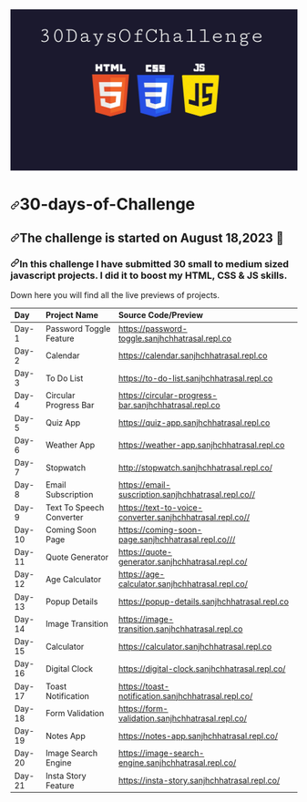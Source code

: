 <img src="https://github.com/sanjhchhatrasal/30-Days-Challenge/blob/main/30DayChallenge.jpeg" style="max-width: 100%;">
<h1 tabindex="-1" dir="auto"><a id="user-content-51days51submits" class="anchor" aria-hidden="true" href="#51days51submits"><svg class="octicon octicon-link" viewBox="0 0 16 16" version="1.1" width="16" height="16" aria-hidden="true"><path d="m7.775 3.275 1.25-1.25a3.5 3.5 0 1 1 4.95 4.95l-2.5 2.5a3.5 3.5 0 0 1-4.95 0 .751.751 0 0 1 .018-1.042.751.751 0 0 1 1.042-.018 1.998 1.998 0 0 0 2.83 0l2.5-2.5a2.002 2.002 0 0 0-2.83-2.83l-1.25 1.25a.751.751 0 0 1-1.042-.018.751.751 0 0 1-.018-1.042Zm-4.69 9.64a1.998 1.998 0 0 0 2.83 0l1.25-1.25a.751.751 0 0 1 1.042.018.751.751 0 0 1 .018 1.042l-1.25 1.25a3.5 3.5 0 1 1-4.95-4.95l2.5-2.5a3.5 3.5 0 0 1 4.95 0 .751.751 0 0 1-.018 1.042.751.751 0 0 1-1.042.018 1.998 1.998 0 0 0-2.83 0l-2.5 2.5a1.998 1.998 0 0 0 0 2.83Z"></path></svg></a>30-days-of-Challenge</h1>
<h2 tabindex="-1" dir="auto"><a id="user-content-this-challenge-is-started-on-february-252021-" class="anchor" aria-hidden="true" href="#this-challenge-is-started-on-August-182023-"><svg class="octicon octicon-link" viewBox="0 0 16 16" version="1.1" width="16" height="16" aria-hidden="true"><path d="m7.775 3.275 1.25-1.25a3.5 3.5 0 1 1 4.95 4.95l-2.5 2.5a3.5 3.5 0 0 1-4.95 0 .751.751 0 0 1 .018-1.042.751.751 0 0 1 1.042-.018 1.998 1.998 0 0 0 2.83 0l2.5-2.5a2.002 2.002 0 0 0-2.83-2.83l-1.25 1.25a.751.751 0 0 1-1.042-.018.751.751 0 0 1-.018-1.042Zm-4.69 9.64a1.998 1.998 0 0 0 2.83 0l1.25-1.25a.751.751 0 0 1 1.042.018.751.751 0 0 1 .018 1.042l-1.25 1.25a3.5 3.5 0 1 1-4.95-4.95l2.5-2.5a3.5 3.5 0 0 1 4.95 0 .751.751 0 0 1-.018 1.042.751.751 0 0 1-1.042.018 1.998 1.998 0 0 0-2.83 0l-2.5 2.5a1.998 1.998 0 0 0 0 2.83Z"></path></svg></a>The challenge is started on August  18,2023 <g-emoji class="g-emoji" alias="date" fallback-src="https://github.githubassets.com/images/icons/emoji/unicode/1f4c5.png">📅</g-emoji></h2>
<h3 tabindex="-1" dir="auto"><a id="user-content-in-this-challenge-a-submitted-51-little-to-medium-size-projects-sometimes-i-did-a-little-website-component-or-sometimes-some-javascript-app-as-a-submit-i-did-it-to-boost-my-html-css--js-skills" class="anchor" aria-hidden="true" href="#in-this-challenge-a-submitted-51-little-to-medium-size-projects-sometimes-i-did-a-little-website-component-or-sometimes-some-javascript-app-as-a-submit-i-did-it-to-boost-my-html-css--js-skills"><svg class="octicon octicon-link" viewBox="0 0 16 16" version="1.1" width="16" height="16" aria-hidden="true"><path d="m7.775 3.275 1.25-1.25a3.5 3.5 0 1 1 4.95 4.95l-2.5 2.5a3.5 3.5 0 0 1-4.95 0 .751.751 0 0 1 .018-1.042.751.751 0 0 1 1.042-.018 1.998 1.998 0 0 0 2.83 0l2.5-2.5a2.002 2.002 0 0 0-2.83-2.83l-1.25 1.25a.751.751 0 0 1-1.042-.018.751.751 0 0 1-.018-1.042Zm-4.69 9.64a1.998 1.998 0 0 0 2.83 0l1.25-1.25a.751.751 0 0 1 1.042.018.751.751 0 0 1 .018 1.042l-1.25 1.25a3.5 3.5 0 1 1-4.95-4.95l2.5-2.5a3.5 3.5 0 0 1 4.95 0 .751.751 0 0 1-.018 1.042.751.751 0 0 1-1.042.018 1.998 1.998 0 0 0-2.83 0l-2.5 2.5a1.998 1.998 0 0 0 0 2.83Z"></path></svg></a>In this challenge I have submitted 30 small to medium sized javascript projects. I did it to boost my HTML, CSS & JS skills.</h3>
<p dir="auto">Down here you will find all the live previews of projects.</p>
<table>
<thead>
<tr>
<th align="left">Day</th>
<th align="left">Project Name</th>
<th align="left">Source Code/Preview</th>
</tr>
</thead>
<tbody>
<tr>
<td align="left">Day-1</td>
<td align="left">Password Toggle Feature</td>
<td align="left"><a href="https://password-toggle.sanjhchhatrasal.repl.co" rel="nofollow">https://password-toggle.sanjhchhatrasal.repl.co</a></td>
</tr>
 <tr>
<td align="left">Day-2</td>
<td align="left">Calendar</td>
<td align="left"><a href="https://calendar.sanjhchhatrasal.repl.co">https://calendar.sanjhchhatrasal.repl.co</a></td>
</tr>
<tr>
<td align="left">Day-3</td>
<td align="left">To Do List</td>
<td align="left"><a href="https://to-do-list.sanjhchhatrasal.repl.co">https://to-do-list.sanjhchhatrasal.repl.co</a></td>
</tr>
<tr>
<td align="left">Day-4</td>
<td align="left">Circular Progress Bar</td>
<td align="left"><a href="https://circular-progress-bar.sanjhchhatrasal.repl.co">https://circular-progress-bar.sanjhchhatrasal.repl.co</a></td>
</tr>
 <tr>
<td align="left">Day-5</td>
<td align="left">Quiz App</td>
<td align="left"><a href="https://quiz-app.sanjhchhatrasal.repl.co">https://quiz-app.sanjhchhatrasal.repl.co</a></td>
</tr>
<tr>
<td align="left">Day-6</td>
<td align="left">Weather App</td>
<td align="left"><a href="https://weather-app.sanjhchhatrasal.repl.co">https://weather-app.sanjhchhatrasal.repl.co</a></td>
</tr>
 <tr>
<td align="left">Day-7</td>
<td align="left">Stopwatch</td>
<td align="left"><a href="http://stopwatch.sanjhchhatrasal.repl.co/">http://stopwatch.sanjhchhatrasal.repl.co/</a></td>
</tr>
 <tr>
<td align="left">Day-8</td>
<td align="left">Email Subscription</td>
<td align="left"><a href="https://email-suscription.sanjhchhatrasal.repl.co/">https://email-suscription.sanjhchhatrasal.repl.co//</a></td>
</tr>
 <tr>
<td align="left">Day-9</td>
<td align="left">Text To Speech Converter</td>
<td align="left"><a href="https://text-to-voice-converter.sanjhchhatrasal.repl.co/">https://text-to-voice-converter.sanjhchhatrasal.repl.co//</a></td>
</tr>
 <tr>
<td align="left">Day-10</td>
<td align="left">Coming Soon Page</td>
<td align="left"><a href="https://coming-soon-page.sanjhchhatrasal.repl.co//">https://coming-soon-page.sanjhchhatrasal.repl.co///</a></td>
</tr>
 <tr>
<td align="left">Day-11</td>
<td align="left">Quote Generator</td>
<td align="left"><a href="https://quote-generator.sanjhchhatrasal.repl.co/">https://quote-generator.sanjhchhatrasal.repl.co/</a></td>
</tr>
 <tr>
<td align="left">Day-12</td>
<td align="left">Age Calculator</td>
<td align="left"><a href="https://age-calculator.sanjhchhatrasal.repl.co/">https://age-calculator.sanjhchhatrasal.repl.co/</a></td>
</tr>
 <tr>
<td align="left">Day-13</td>
<td align="left">Popup Details</td>
<td align="left"><a href="https://popup-details.sanjhchhatrasal.repl.co">https://popup-details.sanjhchhatrasal.repl.co</a></td>
</tr>
 <tr>
<td align="left">Day-14</td>
<td align="left">Image Transition</td>
<td align="left"><a href="https://image-transition.sanjhchhatrasal.repl.co">https://image-transition.sanjhchhatrasal.repl.co</a></td>
</tr>
 <tr>
<td align="left">Day-15</td>
<td align="left">Calculator</td>
<td align="left"><a href="https://calculator.sanjhchhatrasal.repl.co">https://calculator.sanjhchhatrasal.repl.co</a></td>
</tr>
 <tr>
<td align="left">Day-16</td>
<td align="left">Digital Clock</td>
<td align="left"><a href="https://digital-clock.sanjhchhatrasal.repl.co/">https://digital-clock.sanjhchhatrasal.repl.co/</a></td>
</tr>
 <tr>
<td align="left">Day-17</td>
<td align="left">Toast Notification</td>
<td align="left"><a href="https://toast-notification.sanjhchhatrasal.repl.co/">https://toast-notification.sanjhchhatrasal.repl.co/</a></td>
</tr>
 <tr>
<td align="left">Day-18</td>
<td align="left">Form Validation</td>
<td align="left"><a href="https://form-validation.sanjhchhatrasal.repl.co/">https://form-validation.sanjhchhatrasal.repl.co/</a></td>
</tr>
 <tr>
<td align="left">Day-19</td>
<td align="left">Notes App</td>
<td align="left"><a href="https://notes-app.sanjhchhatrasal.repl.co/">https://notes-app.sanjhchhatrasal.repl.co/</a></td>
</tr>
<tr>
<td align="left">Day-20</td>
<td align="left">Image Search Engine</td>
<td align="left"><a href="https://image-search-engine.sanjhchhatrasal.repl.co/">https://image-search-engine.sanjhchhatrasal.repl.co/</a></td>
</tr>
<tr>
<td align="left">Day-21</td>
<td align="left">Insta Story Feature</td>
<td align="left"><a href="https://insta-story.sanjhchhatrasal.repl.co/">https://insta-story.sanjhchhatrasal.repl.co/</a></td>
</tr>
</tbody>
</table>
